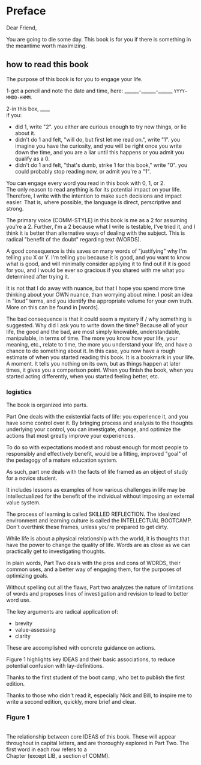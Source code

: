 # Preface  
  
Dear Friend,  

You are going to die some day.
This book is for you if 
there is something in the meantime
worth maximizing.  

## how to read this book

The purpose of this book is for you to engage your life.

1-get a pencil and note the date and time, here: \_\_\_\_\_\_-\_\_\_\_\_\_-\_\_\_\_\_\_ `YYYY-MMDD-HHMM`.

2-in this box, \_\_\_\_  
if you:  
- did 1, write "2". you either are curious enough to try new things,
or lie about it.
- didn't do 1 and felt, "will do, but first let me read on.", write "1". you imagine you have the curiosity, and
you will be right once you write down the time, 
and you are a liar until this happens or you admit you qualify as a 0.
- didn't do 1 and felt, "that's dumb, strike 1 for this book," write "0". you could probably stop reading now, or admit you're a "1".

You can engage every word you read in this book with 0, 1, or 2.  
The only reason to read anything is for its potential impact on your life.
Therefore, I write with the intention to make such decisions and impact easier.
That is, where possible, the language is direct, perscriptive and strong.

The primary voice (COMM-STYLE) in this book is me as a 2 for assuming you're a 2. Further, I'm a 2 because what I write is testable, I've tried it, and I think it is better than alternative ways of dealing with the subject. This is radical "benefit of the doubt" regarding text (WORDS). 

A good consequence is this saves on many words of "justifying" why I'm telling you X or Y. I'm telling you because it is good, and you want to know what is good, and will minimally consider applying it to find out if it is good for you, and I would be ever so gracious if you shared with me what you determined after trying it.

It is not that I do away with nuance, but 
that I hope you spend more time thinking about your OWN nuance,
than worrying about mine.
I posit an idea in "loud" terms,
and you identify the appropriate volume for your own truth.
More on this can be found in [words].

The bad consequence is that it could seem a mystery if / why something is suggested. 
Why did I ask you to write down the time?
Because all of your life, the good and the bad, 
are most simply knowable, understandable, manipulable, in terms of time. 
The more you know how your life, your meaning, etc., 
relate to time, the more you understand your life, 
and have a chance to do something about it.
In this case, you now have 
a rough estimate of when you started reading this book.
It is a bookmark in your life. A moment.
It tells you nothing on its own,
but as things happen at later times,
it gives you a comparison point.
When you finish the book, when you started acting differently, when you started feeling better, etc.


### logistics
The book is organized into 
parts. 

Part One 
deals with the existential facts of life:
you experience it, and you have some control over it.
By bringing process and analysis to the thoughts
underlying your control,
you can investigate, change, and optimize 
the actions that most greatly improve your experiences.

To do so 
with expectations modest and robust enough
for most people to
responsibly and effectively benefit,
would be a fitting, improved "goal"
of the pedagogy of 
a mature education system.

As such,
part one deals with the facts of life
framed as an object of study
for a novice student.

It includes lessons
as examples
of how various challenges in life
may be intellectualized
for the benefit of the individual
without imposing an external value system.

The process of learning is called
SKILLED REFLECTION.
The idealized environment and learning culture
is called
the INTELLECTUAL BOOTCAMP.
Don't overthink these frames,
unless you're prepared to get dirty.

While life is about a physical relationship
with the world,
it is thoughts that have the power to change
the quality of life.
Words are as close as we can practically get
to investigating thoughts.

In plain words, Part Two deals with
the pros and cons of WORDS,
their common uses,
and a better way of engaging them,
for the purposes of
optimizing goals.

Without spelling out all the flaws,
Part two analyzes
the nature of limitations of words
and proposes lines of investigation
and revision to lead to better word use.

The key arguments are radical application of:
- brevity
- value-assessing
- clarity 

These are accomplished with concrete guidance on actions.

Figure 1 highlights key IDEAS and 
their basic associations,
to reduce potential confusion with lay-definitions.

Thanks to
the first student of the boot camp, 
who bet to publish the first edition.  

Thanks to those who didn't read it,
especially Nick and Bill,
to inspire me to write a second edition,
quickly, more brief and clear.

### Figure 1  
[](fig1.jpg)  
The relationship between core IDEAS of this book. 
These will appear throughout in capital letters, and 
are thoroughly explored in Part Two. 
The first word in each row refers to a  
Chapter (except LIB, a section of COMM).  
  



